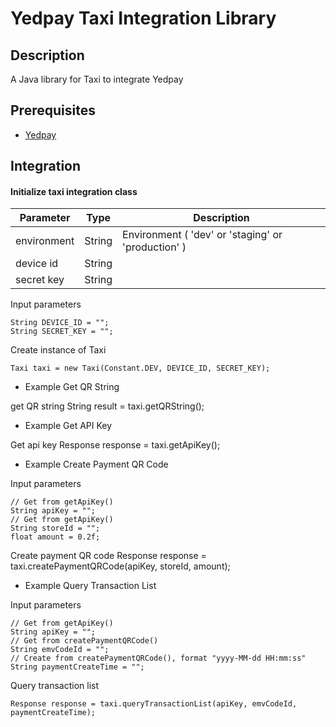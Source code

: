 
# Yedpay Taxi Integration Library

## Description

A Java library for Taxi to integrate Yedpay

## Prerequisites
* [Yedpay](https://www.yedpay.com/)

## Integration

#### Initialize taxi integration class
| Parameter | Type | Description |
| --- | --- | --- |
| environment | String | Environment ( 'dev' or 'staging' or 'production' )|
| device id | String | |
| secret key | String | |

Input parameters

    String DEVICE_ID = "";		
    String SECRET_KEY = "";

Create instance of Taxi

	Taxi taxi = new Taxi(Constant.DEV, DEVICE_ID, SECRET_KEY);
	
* Example Get QR String

get QR string
	String result = taxi.getQRString();
	
* Example Get API Key

Get api key
	Response response = taxi.getApiKey();
	
* Example Create Payment QR Code

Input parameters

	// Get from getApiKey()
	String apiKey = "";
	// Get from getApiKey()
	String storeId = "";
	float amount = 0.2f;
	
	
Create payment QR code
	Response response = taxi.createPaymentQRCode(apiKey, storeId, amount);


* Example Query Transaction List

Input parameters

	// Get from getApiKey()
	String apiKey = "";
	// Get from createPaymentQRCode()	
	String emvCodeId = "";
	// Create from createPaymentQRCode(), format "yyyy-MM-dd HH:mm:ss"
	String paymentCreateTime = "";	
	
	
Query transaction list

	Response response = taxi.queryTransactionList(apiKey, emvCodeId, paymentCreateTime);
	
